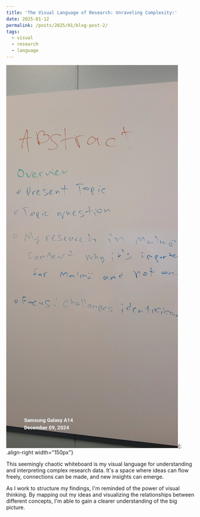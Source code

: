```yaml
---
title: 'The Visual Language of Research: Unraveling Complexity:'
date: 2025-01-12
permalink: /posts/2025/01/blog-post-2/
tags:
  - visual
  - research
  - language
---
```

![Illustration of combining vision and language modalities](/images/1733758370101.jpeg){: .align-right width="150px"}



This seemingly chaotic whiteboard is my visual language for understanding and interpreting complex research data. It's a space where ideas can flow freely, connections can be made, and new insights can emerge.

As I work to structure my findings, I'm reminded of the power of visual thinking. By mapping out my ideas and visualizing the relationships between different concepts, I'm able to gain a clearer understanding of the big picture.


